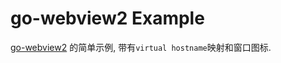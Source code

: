 # go-webview2 Example

[go-webview2](https://github.com/jchv/go-webview2) 的简单示例, 带有`virtual hostname`映射和窗口图标.
